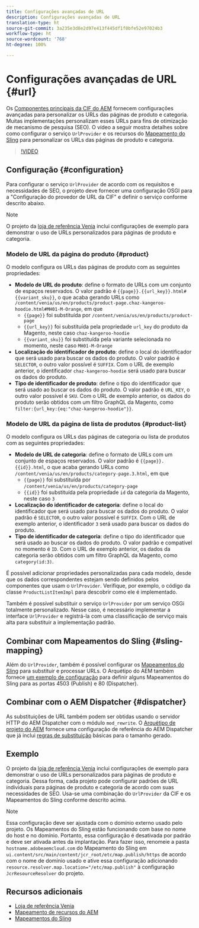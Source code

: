 ```yaml
---
title: Configurações avançadas de URL
description: Configurações avançadas de URL
translation-type: ht
source-git-commit: 3a235e3d8e2d97e413f445df1f0bfe52e97024b3
workflow-type: ht
source-wordcount: '768'
ht-degree: 100%

---
```



# Configurações avançadas de URL {#url}

Os [Componentes principais da CIF do AEM](https://github.com/adobe/aem-core-cif-components) fornecem configurações avançadas para personalizar os URLs das páginas de produto e categoria. Muitas implementações personalizam esses URLs para fins de otimização de mecanismo de pesquisa (SEO). O vídeo a seguir mostra detalhes sobre como configurar o serviço `UrlProvider` e os recursos do [Mapeamento do Sling](https://sling.apache.org/documentation/the-sling-engine/mappings-for-resource-resolution.html) para personalizar os URLs das páginas de produto e categoria.

>[!VIDEO](https://video.tv.adobe.com/v/34350/?quality=12&captions=por_br)

## Configuração {#configuration}

Para configurar o serviço `UrlProvider` de acordo com os requisitos e necessidades de SEO, o projeto deve fornecer uma configuração OSGI para a &quot;Configuração do provedor de URL da CIF&quot; e definir o serviço conforme descrito abaixo.

>[!NOTE]
>
> O projeto da [loja de referência Venia](https://github.com/adobe/aem-cif-guides-venia) inclui configurações de exemplo para demonstrar o uso de URLs personalizados para páginas de produto e categoria.

### Modelo de URL da página do produto {#product}

O modelo configura os URLs das páginas de produto com as seguintes propriedades:

* **Modelo de URL do produto**: define o formato de URLs com um conjunto de espaços reservados. O valor padrão é `{{page}}.{{url_key}}.html#{{variant_sku}}`, o que acaba gerando URLs como `/content/venia/us/en/products/product-page.chaz-kangeroo-hoodie.html#MH01-M-Orange`, em que
   * `{{page}}` foi substituída por `/content/venia/us/en/products/product-page`
   * `{{url_key}}` foi substituída pela propriedade `url_key` do produto da Magento, neste caso `chaz-kangeroo-hoodie`
   * `{{variant_sku}}` foi substituída pela variante selecionada no momento, neste caso `MH01-M-Orange`
* **Localização do identificador de produto**: define o local do identificador que será usado para buscar os dados do produto. O valor padrão é `SELECTOR`, o outro valor possível é `SUFFIX`. Com o URL de exemplo anterior, o identificador `chaz-kangeroo-hoodie` será usado para buscar os dados do produto.
* **Tipo de identificador de produto**: define o tipo do identificador que será usado ao buscar os dados do produto. O valor padrão é `URL_KEY`, o outro valor possível é `SKU`. Com o URL de exemplo anterior, os dados do produto serão obtidos com um filtro GraphQL da Magento, como `filter:{url_key:{eq:"chaz-kangeroo-hoodie"}}`.

### Modelo de URL da página de lista de produtos {#product-list}

O modelo configura os URLs das páginas de categoria ou lista de produtos com as seguintes propriedades:

* **Modelo de URL de categoria**: define o formato de URLs com um conjunto de espaços reservados. O valor padrão é `{{page}}.{{id}}.html`, o que acaba gerando URLs como `/content/venia/us/en/products/category-page.3.html`, em que
   * `{{page}}` foi substituída por `/content/venia/us/en/products/category-page`
   * `{{id}}` foi substituída pela propriedade `id` da categoria da Magento, neste caso `3`
* **Localização do identificador de categoria**: define o local do identificador que será usado para buscar os dados do produto. O valor padrão é `SELECTOR`, o outro valor possível é `SUFFIX`. Com o URL de exemplo anterior, o identificador `3` será usado para buscar os dados do produto.
* **Tipo de identificador de categoria**: define o tipo do identificador que será usado ao buscar os dados do produto. O valor padrão e compatível no momento é `ID`. Com o URL de exemplo anterior, os dados da categoria serão obtidos com um filtro GraphQL da Magento, como `category(id:3)`.

É possível adicionar propriedades personalizadas para cada modelo, desde que os dados correspondentes estejam sendo definidos pelos componentes que usam o `UrlProvider`. Verifique, por exemplo, o código da classe `ProductListItemImpl` para descobrir como ele é implementado.

Também é possível substituir o serviço `UrlProvider` por um serviço OSGi totalmente personalizado. Nesse caso, é necessário implementar a interface `UrlProvider` e registrá-la com uma classificação de serviço mais alta para substituir a implementação padrão.

## Combinar com Mapeamentos do Sling {#sling-mapping}

Além do `UrlProvider`, também é possível configurar os [Mapeamentos do Sling](https://sling.apache.org/documentation/the-sling-engine/mappings-for-resource-resolution.html) para substituir e processar URLs. O Arquétipo do AEM também fornece [um exemplo de configuração](https://github.com/adobe/aem-cif-project-archetype/tree/master/src/main/archetype/samplecontent/src/main/content/jcr_root/etc/map.publish) para definir alguns Mapeamentos do Sling para as portas 4503 (Publish) e 80 (Dispatcher).

## Combinar com o AEM Dispatcher {#dispatcher}

As substituições de URL também podem ser obtidas usando o servidor HTTP do AEM Dispatcher com o módulo `mod_rewrite`. O [Arquétipo de projeto do AEM](https://github.com/adobe/aem-project-archetype) fornece uma configuração de referência do AEM Dispatcher que já inclui [regras de substituição](https://github.com/adobe/aem-project-archetype/tree/master/src/main/archetype/dispatcher.cloud) básicas para o tamanho gerado.

## Exemplo

O projeto da [loja de referência Venia](https://github.com/adobe/aem-cif-guides-venia) inclui configurações de exemplo para demonstrar o uso de URLs personalizados para páginas de produto e categoria. Dessa forma, cada projeto pode configurar padrões de URL individuais para páginas de produto e categoria de acordo com suas necessidades de SEO. Usa-se uma combinação do `UrlProvider` da CIF e os Mapeamentos do Sling conforme descrito acima.

>[!NOTE]
>
>Essa configuração deve ser ajustada com o domínio externo usado pelo projeto. Os Mapeamentos do Sling estão funcionando com base no nome do host e no domínio. Portanto, essa configuração é desativada por padrão e deve ser ativada antes da implantação. Para fazer isso, renomeie a pasta `hostname.adobeaemcloud.com` do Mapeamento do Sling em `ui.content/src/main/content/jcr_root/etc/map.publish/https` de acordo com o nome de domínio usado e ative essa configuração adicionando `resource.resolver.map.location="/etc/map.publish"` à configuração `JcrResourceResolver` do projeto.

## Recursos adicionais

* [Loja de referência Venia](https://github.com/adobe/aem-cif-guides-venia)
* [Mapeamento de recursos do AEM](https://docs.adobe.com/content/help/pt-BR/experience-manager-65/deploying/configuring/resource-mapping.html)
* [Mapeamentos do Sling](https://sling.apache.org/documentation/the-sling-engine/mappings-for-resource-resolution.html)
